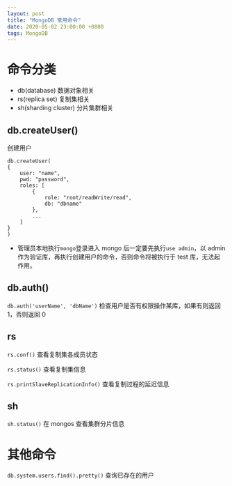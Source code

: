 ```yaml
---
layout: post
title: "MongoDB 常用命令"
date: 2020-05-02 23:00:00 +0800
tags: MongoDB
---
```


# 命令分类

- db(database) 数据对象相关
- rs(replica set) 复制集相关
- sh(sharding cluster) 分片集群相关

## db.createUser()

创建用户

```
db.createUser(
{
    user: "name",
    pwd: "password",
    roles: [
        {
            role: "root/readWrite/read",
            db: "dbname"
        },
        ...
    ]
}
)
```

- 管理员本地执行`mongo`登录进入 mongo 后一定要先执行`use admin`，以 admin 作为验证库，再执行创建用户的命令，否则命令将被执行于 test 库，无法起作用。

## db.auth()

`db.auth('userName', 'dbName')`
检查用户是否有权限操作某库，如果有则返回 1，否则返回 0

## rs

`rs.conf()`
查看复制集各成员状态

`rs.status()`
查看复制集信息

`rs.printSlaveReplicationInfo()`
查看复制过程的延迟信息

## sh

`sh.status()`
在 mongos 查看集群分片信息

# 其他命令

`db.system.users.find().pretty()`
查询已存在的用户
